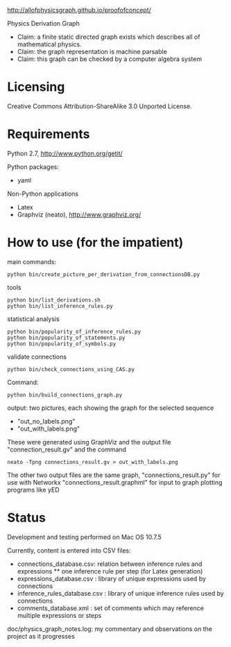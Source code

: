 
http://allofphysicsgraph.github.io/proofofconcept/


Physics Derivation Graph

* Claim: a finite static directed graph exists which describes all of mathematical physics. 
* Claim: the graph representation is machine parsable
* Claim: this graph can be checked by a computer algebra system

# Licensing
Creative Commons Attribution-ShareAlike 3.0 Unported License.

# Requirements

Python 2.7, http://www.python.org/getit/

Python packages: 
* yaml

Non-Python applications
* Latex
* Graphviz (neato), http://www.graphviz.org/

# How to use (for the impatient)

main commands:

    python bin/create_picture_per_derivation_from_connectionsDB.py

tools

    python bin/list_derivations.sh
    python bin/list_inference_rules.py

statistical analysis

    python bin/popularity_of_inference_rules.py
    python bin/popularity_of_statements.py
    python bin/popularity_of_symbols.py

validate connections

    python bin/check_connections_using_CAS.py



Command:

    python bin/build_connections_graph.py

output: two pictures, each showing the graph for the selected sequence
* "out_no_labels.png"
* "out_with_labels.png"

These were generated using GraphViz and the output file
"connection_result.gv"
and the command 

    neato -Tpng connections_result.gv > out_with_labels.png

The other two output files are the same graph,
"connections_result.py"
for use with Networkx
"connections_result.graphml"
for input to graph plotting programs like yED


# Status

Development and testing performed on Mac OS 10.7.5

Currently, content is entered into CSV files:
* connections_database.csv: relation between inference rules and expressions
** one inference rule per step (for Latex generation)
* expressions_database.csv  : library of unique expressions used by connections
* inference_rules_database.csv  : library of unique inference rules used by connections
* comments_database.xml   : set of comments which may reference multiple expressions or steps



doc/physics_graph_notes.log: my commentary and observations on the project as it progresses

